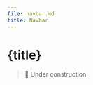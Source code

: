 ```yaml
---
file: navbar.md
title: Navbar
---
```


<script>
    import {Button, IconButton, Navbar} from '$lib'
    import {media} from '../../../_media'
</script>

# {title}

> 🚧 Under construction

<section class="bg-{$media.dark ? 'dark' : 'gray'} p-2">
    <Navbar>
        <IconButton icon="menu" slot="left" />
        <IconButton icon="emoji" slot="center" />
        <IconButton icon="location" slot="right"/>
    </Navbar>
</section>
